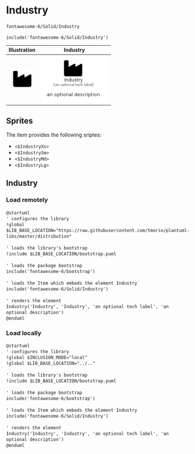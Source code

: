 # Industry


```text
fontawesome-6/Solid/Industry
```

```text
include('fontawesome-6/Solid/Industry')
```



| Illustration | Industry |
| :---: | :---: |
| ![illustration for Illustration](../../fontawesome-6/Solid/Industry.png) | ![illustration for Industry](../../fontawesome-6/Solid/Industry.Local.png) |



## Sprites
The item provides the following sriptes:

- `<$IndustryXs>`
- `<$IndustrySm>`
- `<$IndustryMd>`
- `<$IndustryLg>`





## Industry

### Load remotely
```plantuml
@startuml
' configures the library
!global $LIB_BASE_LOCATION="https://raw.githubusercontent.com/tmorin/plantuml-libs/master/distribution"

' loads the library's bootstrap
!include $LIB_BASE_LOCATION/bootstrap.puml

' loads the package bootstrap
include('fontawesome-6/bootstrap')

' loads the Item which embeds the element Industry
include('fontawesome-6/Solid/Industry')

' renders the element
Industry('Industry', 'Industry', 'an optional tech label', 'an optional description')
@enduml
```

### Load locally
```plantuml
@startuml
' configures the library
!global $INCLUSION_MODE="local"
!global $LIB_BASE_LOCATION="../.."

' loads the library's bootstrap
!include $LIB_BASE_LOCATION/bootstrap.puml

' loads the package bootstrap
include('fontawesome-6/bootstrap')

' loads the Item which embeds the element Industry
include('fontawesome-6/Solid/Industry')

' renders the element
Industry('Industry', 'Industry', 'an optional tech label', 'an optional description')
@enduml
```

